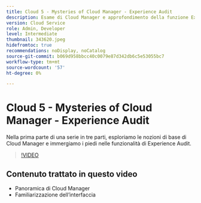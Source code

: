 ```yaml
---
title: Cloud 5 - Mysteries of Cloud Manager - Experience Audit
description: Esame di Cloud Manager e approfondimento della funzione Experience Audit
version: Cloud Service
role: Admin, Developer
level: Intermediate
thumbnail: 343620.jpeg
hidefromtoc: true
recommendations: noDisplay, noCatalog
source-git-commit: b069d958bbcc40c0079e87d342db6c5e53055bc7
workflow-type: tm+mt
source-wordcount: '57'
ht-degree: 0%

---
```


# Cloud 5 - Mysteries of Cloud Manager - Experience Audit

Nella prima parte di una serie in tre parti, esploriamo le nozioni di base di Cloud Manager e immergiamo i piedi nelle funzionalità di Experience Audit.

>[!VIDEO](https://video.tv.adobe.com/v/343620)

## Contenuto trattato in questo video

+ Panoramica di Cloud Manager
+ Familiarizzazione dell’interfaccia
